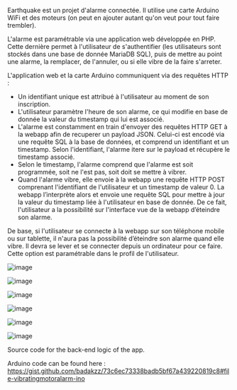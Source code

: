 Earthquake est un projet d'alarme connectée. Il utilise une carte Arduino WiFi et des moteurs (on peut en ajouter autant qu'on veut pour tout faire trembler).

L'alarme est paramétrable via une application web développée en PHP. Cette dernière permet à l'utilisateur de s'authentifier (les utilisateurs sont stockés dans une base de donnée MariaDB SQL), puis de mettre au point une alarme, la remplacer, de l'annuler, ou si elle vibre de la faire s'arreter.

L'application web et la carte Arduino communiquent via des requêtes HTTP :
-  Un identifiant unique est attribué à l'utilisateur au moment de son inscription.
-  L'utilisateur paramètre l'heure de son alarme, ce qui modifie en base de donnée la valeur du timestamp qui lui est associé.
- L'alarme est constamment en train d'envoyer des requêtes HTTP GET à la webapp afin de recuperer un payload JSON. Celui-ci est encodé via une requête SQL à la base de données, et comprend un identifiant et un timestamp. Selon l'identifiant, l'alarme itere sur le payload et récupère le timestamp associé.
- Selon le timestamp, l'alarme comprend que l'alarme est soit programmée, soit ne l'est pas, soit doit se mettre à vibrer.
- Quand l'alarme vibre, elle envoie à la webapp une requête HTTP POST comprenant l'identifiant de l'utilisateur et un timestamp de valeur 0. La webapp l’interprète alors et envoie une requête SQL pour mettre à jour la valeur du timestamp liée à l'utilisateur en base de donnée. De ce fait, l'utilisateur a la possibilité sur l'interface vue de la webapp d’éteindre son alarme.

De base, si l'utilisateur se connecte à la webapp sur son téléphone mobile ou sur tablette, il n'aura pas la possibilité d’éteindre son alarme quand elle vibre. Il devra se lever et se connecter depuis un ordinateur pour ce faire. Cette option est paramétrable dans le profil de l'utilisateur.

![image](https://user-images.githubusercontent.com/81807525/181745380-00be77fc-bcc9-4cc0-9884-582fc2bee4fa.png)

![image](https://user-images.githubusercontent.com/81807525/181739157-f6299435-1780-4e55-9852-2ea768584cdc.png)

![image](https://user-images.githubusercontent.com/81807525/181739306-8862dc6b-dae0-4b41-a37e-1e9de8f6335d.png)

![image](https://user-images.githubusercontent.com/81807525/181744171-70041e57-4156-4ace-9db4-d7cf0b20eda3.png)

![image](https://user-images.githubusercontent.com/81807525/181744380-7f7cf923-9932-4c42-9ba3-bf89f8beb951.png)

![image](https://user-images.githubusercontent.com/81807525/181744502-44650264-1315-4ff3-9028-5ab45eacb4ea.png)


Source code for the back-end logic of the app.

Arduino code can be found here : https://gist.github.com/badakzz/73c6ec73338badb5bf67a439220819c8#file-vibratingmotoralarm-ino
